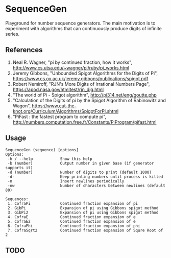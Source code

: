 # SequenceGen #
Playground for number sequence generators. The main motivation is to experiment with
algorithms that can continuously produce digits of infinite series.

## References ###
1. Neal R. Wagner, "pi by continued fraction, how it works", http://www.cs.utsa.edu/~wagner/pi/ruby/pi_works.html
1. Jeremy Gibbons, "Unbounded Spigot Algorithms for the Digits of Pi", https://www.cs.ox.ac.uk/jeremy.gibbons/publications/spigot.pdf
1. Robert Nemiroff, "RJN's More Digits of Irrational Numbers Page", https://apod.nasa.gov/htmltest/rjn_dig.html
1. "The world of Pi - Spigot algorithm", http://pi314.net/eng/goutte.php
1. "Calculation of the Digits of pi by the Spigot Algorithm of Rabinowitz and Wagon", https://www.cut-the-knot.org/Curriculum/Algorithms/SpigotForPi.shtml
1. "PiFast : the fastest program to compute pi", http://numbers.computation.free.fr/Constants/PiProgram/pifast.html

## Usage ##
```
SequenceGen (sequence) [options]
Options:
 -h / --help            Show this help
 -b (number)            Output number in given base (if generator supports it)
 -d (number)            Number of digits to print (default 1000)
 -d-                    Keep printing numbers until process is killed
 -n                     Insert newlines periodically
 -nw                    Number of characters between newlines (default 80)

Sequences:
 1. CofraPi             Continued fraction expansion of pi
 2. GibPi               Expansion of pi using Gibbons spigot method
 3. GibPi2              Expansion of pi using Gibbons spigot method
 4. CofraE              Continued fraction expansion of e
 5. CofraE2             Continued fraction expansion of e
 6. CofraPhi            Continued fraction expansion of phi
 7. CofraSqrt2          Continued fraction expansion of Squre Root of 2
```

## TODO ##
